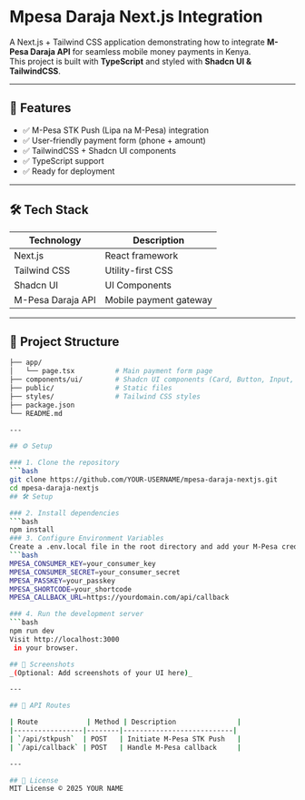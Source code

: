 # Mpesa Daraja Next.js Integration

A Next.js + Tailwind CSS application demonstrating how to integrate **M-Pesa Daraja API** for seamless mobile money payments in Kenya.  
This project is built with **TypeScript** and styled with **Shadcn UI & TailwindCSS**.

---

## 🚀 Features

- ✅ M-Pesa STK Push (Lipa na M-Pesa) integration  
- ✅ User-friendly payment form (phone + amount)  
- ✅ TailwindCSS + Shadcn UI components  
- ✅ TypeScript support  
- ✅ Ready for deployment  

---

## 🛠 Tech Stack

| Technology       | Description                  |
|-----------------|------------------------------|
| Next.js         | React framework              |
| Tailwind CSS    | Utility-first CSS            |
| Shadcn UI       | UI Components                |
| M-Pesa Daraja API | Mobile payment gateway      |

---

## 📂 Project Structure

```bash
├── app/
│   └── page.tsx          # Main payment form page
├── components/ui/        # Shadcn UI components (Card, Button, Input, Label)
├── public/               # Static files
├── styles/               # Tailwind CSS styles
├── package.json
└── README.md

---

## ⚙️ Setup

### 1. Clone the repository
```bash
git clone https://github.com/YOUR-USERNAME/mpesa-daraja-nextjs.git
cd mpesa-daraja-nextjs
## 🛠 Setup

### 2. Install dependencies
```bash
npm install
### 3. Configure Environment Variables
Create a .env.local file in the root directory and add your M-Pesa credentials:
```bash
MPESA_CONSUMER_KEY=your_consumer_key
MPESA_CONSUMER_SECRET=your_consumer_secret
MPESA_PASSKEY=your_passkey
MPESA_SHORTCODE=your_shortcode
MPESA_CALLBACK_URL=https://yourdomain.com/api/callback

### 4. Run the development server
```bash
npm run dev
Visit http://localhost:3000
 in your browser.

## 📸 Screenshots
_(Optional: Add screenshots of your UI here)_

---

## 📝 API Routes

| Route            | Method | Description               |
|-----------------|--------|---------------------------|
| `/api/stkpush`  | POST   | Initiate M-Pesa STK Push   |
| `/api/callback` | POST   | Handle M-Pesa callback     |

---

## 📜 License
MIT License © 2025 YOUR NAME



